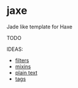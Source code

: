# jaxe
Jade like template for Haxe

TODO

IDEAS:
- [filters](http://jade-lang.com/reference/filters/)
- [mixins](http://jade-lang.com/reference/mixins/)
- [plain text](http://jade-lang.com/reference/plain-text/)
- [tags](http://jade-lang.com/reference/tags/)
